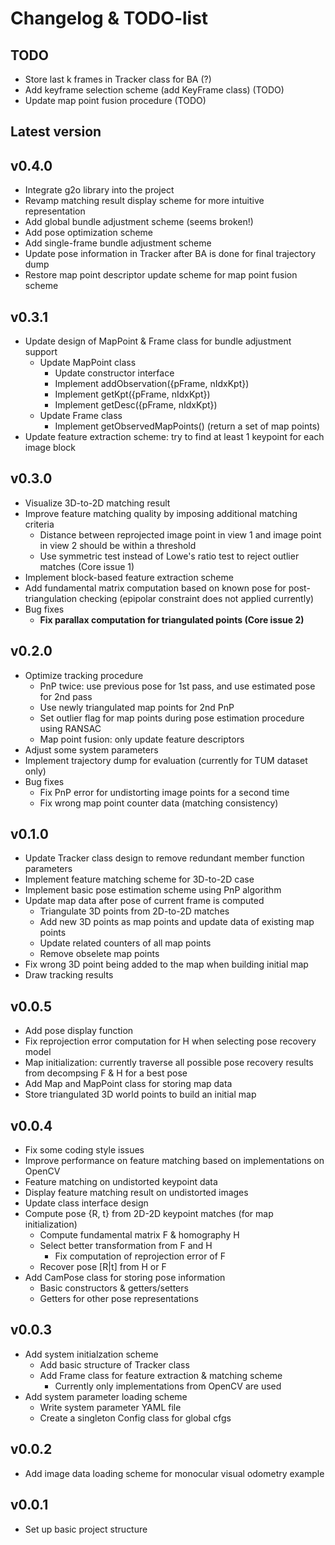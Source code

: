 # Changelog & TODO-list

## TODO
- Store last k frames in Tracker class for BA (?)
- Add keyframe selection scheme (add KeyFrame class) (TODO)
- Update map point fusion procedure (TODO)

## Latest version

## v0.4.0
- Integrate g2o library into the project
- Revamp matching result display scheme for more intuitive representation
- Add global bundle adjustment scheme (seems broken!)
- Add pose optimization scheme
- Add single-frame bundle adjustment scheme
- Update pose information in Tracker after BA is done for final 
  trajectory dump
- Restore map point descriptor update scheme for map point fusion scheme

## v0.3.1
- Update design of MapPoint & Frame class for bundle adjustment support
  - Update MapPoint class
    - Update constructor interface
    - Implement addObservation({pFrame, nIdxKpt})
    - Implement getKpt({pFrame, nIdxKpt})
    - Implement getDesc({pFrame, nIdxKpt})
  - Update Frame class
    - Implement getObservedMapPoints() (return a set of map points)
- Update feature extraction scheme: try to find at least 1 keypoint for each
  image block

## v0.3.0
- Visualize 3D-to-2D matching result
- Improve feature matching quality by imposing additional matching criteria
  - Distance between reprojected image point in view 1 and image point in 
    view 2 should be within a threshold
  - Use symmetric test instead of Lowe's ratio test to reject outlier matches
    (Core issue 1)
- Implement block-based feature extraction scheme
- Add fundamental matrix computation based on known pose for post-triangulation
  checking (epipolar constraint does not applied currently)
- Bug fixes
  - **Fix parallax computation for triangulated points (Core issue 2)**

## v0.2.0
- Optimize tracking procedure
  - PnP twice: use previous pose for 1st pass, and use estimated pose 
    for 2nd pass
  - Use newly triangulated map points for 2nd PnP
  - Set outlier flag for map points during pose estimation procedure using RANSAC
  - Map point fusion: only update feature descriptors
- Adjust some system parameters
- Implement trajectory dump for evaluation (currently for TUM dataset only)
- Bug fixes
  - Fix PnP error for undistorting image points for a second time
  - Fix wrong map point counter data (matching consistency)

## v0.1.0
- Update Tracker class design to remove redundant member function parameters
- Implement feature matching scheme for 3D-to-2D case
- Implement basic pose estimation scheme using PnP algorithm
- Update map data after pose of current frame is computed
  - Triangulate 3D points from 2D-to-2D matches
  - Add new 3D points as map points and update data of existing map points
  - Update related counters of all map points 
  - Remove obselete map points
- Fix wrong 3D point being added to the map when building initial map
- Draw tracking results

## v0.0.5
- Add pose display function
- Fix reprojection error computation for H when selecting pose recovery model
- Map initialization: currently traverse all possible pose recovery results 
  from decompsing F & H for a best pose
- Add Map and MapPoint class for storing map data
- Store triangulated 3D world points to build an initial map

## v0.0.4
- Fix some coding style issues
- Improve performance on feature matching based on implementations on OpenCV
- Feature matching on undistorted keypoint data
- Display feature matching result on undistorted images
- Update class interface design
- Compute pose {R, t} from 2D-2D keypoint matches (for map initialization)
  - Compute fundamental matrix F & homography H
  - Select better transformation from F and H
    - Fix computation of reprojection error of F
  - Recover pose [R|t] from H or F
- Add CamPose class for storing pose information
  - Basic constructors & getters/setters
  - Getters for other pose representations

## v0.0.3
- Add system initialzation scheme
  - Add basic structure of Tracker class
  - Add Frame class for feature extraction & matching scheme
    - Currently only implementations from OpenCV are used
- Add system parameter loading scheme
  - Write system parameter YAML file
  - Create a singleton Config class for global cfgs

## v0.0.2
- Add image data loading scheme for monocular visual odometry example

## v0.0.1
- Set up basic project structure
